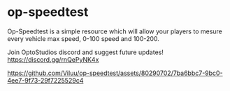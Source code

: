 # op-speedtest
Op-Speedtest is a simple resource which will allow your players to mesure every vehicle max speed, 0-100 speed and 100-200.

Join OptoStudios discord and suggest future updates!
https://discord.gg/rnQePyNK4x

https://github.com/Viluu/op-speedtest/assets/80290702/7ba6bbc7-9bc0-4ee7-9f73-29f7225529c4

